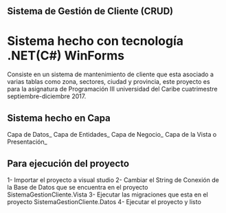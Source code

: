 ## Sistema de Gestión de Cliente (CRUD)
# Sistema hecho con tecnología .NET(C#) WinForms

Consiste en un sistema de mantenimiento de cliente que esta asociado a varias tablas como zona, sectores, ciudad y provincia, este proyecto es para la asignatura de Programación III universidad del Caribe cuatrimestre septiembre-diciembre 2017.

## Sistema hecho en Capa
Capa de Datos_
Capa de Entidades_
Capa de Negocio_
Capa de la Vista o Presentación_

## Para ejecución del proyecto
1- Importar el proyecto a visual studio
2- Cambiar el String de Conexión de la Base de Datos que se encuentra en el proyecto SistemaGestionCliente.Vista
3- Ejecutar las migraciones que esta en el proyecto SistemaGestionCliente.Datos
4- Ejecutar el proyecto y listo
